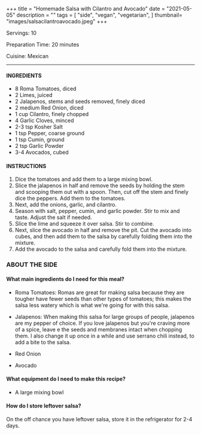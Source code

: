 +++
title = "Homemade Salsa with Cilantro and Avocado"
date = "2021-05-05"
description = ""
tags = [
    "side",
    "vegan",
    "vegetarian",
]
thumbnail= "images/salsacilantroavocado.jpeg"
+++

Servings: 10 <!--more-->

Preparation Time: 20 minutes 

Cuisine: Mexican 

----

#### INGREDIENTS 

* 8 Roma Tomatoes, diced  
* 2 Limes, juiced
* 2 Jalapenos, stems and seeds removed, finely diced
* 2 medium Red Onion, diced 
* 1 cup Cilantro, finely chopped 
* 4 Garlic Cloves, minced 
* 2-3 tsp Kosher Salt 
* 1 tsp Pepper, coarse ground 
* 1 tsp Cumin, ground  
* 2 tsp Garlic Powder 
* 3-4 Avocados, cubed 

#### INSTRUCTIONS

1. Dice the tomatoes and add them to a large mixing bowl. 
2. Slice the jalapenos in half and remove the seeds by holding the stem and scooping them out with a spoon. Then, cut off the stem and finely dice the peppers. Add them to the tomatoes. 
3. Next, add the onions, garlic, and cilantro. 
4. Season with salt, pepper, cumin, and garlic powder. Stir to mix and taste. Adjust the salt if needed. 
5. Slice the lime and squeeze it over salsa. Stir to combine. 
6. Next, slice the avocado in half and remove the pit. Cut the avocado into cubes, and then add them to the salsa by carefully folding them into the mixture. 
7. Add the avocado to the salsa and carefully fold them into the mixture. 

### ABOUT THE SIDE

#### What main ingredients do I need for this meal?

* Roma Tomatoes: Romas are great for making salsa because they are tougher have fewer seeds than other types of tomatoes; this makes the salsa less watery which is what we're going for with this salsa. 

* Jalapenos: When making this salsa for large groups of people, jalapenos are my pepper of choice. If you love jalapenos but you're craving more of a spice, leave e the seeds and membranes intact when chopping them.  I also change it up once in a while and use serrano chili instead, to add a bite to the salsa. 

* Red Onion 

* Avocado 


#### What equipment do I need to make this recipe?

* A large mixing bowl 

#### How do I store leftover salsa? 

On the off chance you have leftover salsa, store it in the refrigerator for 2-4 days. 
